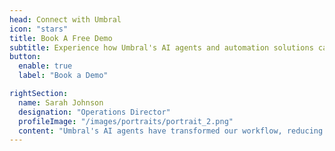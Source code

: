 ```yaml
---
head: Connect with Umbral
icon: "stars" 
title: Book A Free Demo
subtitle: Experience how Umbral's AI agents and automation solutions can streamline your operations and control business chaos.
button:
  enable: true
  label: "Book a Demo"

rightSection:
  name: Sarah Johnson
  designation: "Operations Director"
  profileImage: "/images/portraits/portrait_2.png"
  content: "Umbral's AI agents have transformed our workflow, reducing manual tasks by 70% and improving customer response times significantly."
---
```

